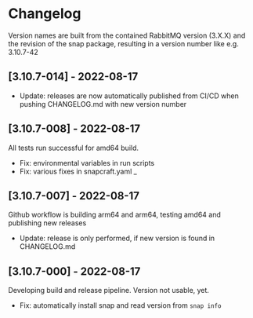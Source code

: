 # Changelog

Version names are built from the contained RabbitMQ version (3.X.X) and
the revision of the snap package, resulting in a version number like e.g. 3.10.7-42

## [3.10.7-014] - 2022-08-17

- Update: releases are now automatically published from CI/CD when pushing CHANGELOG.md with new version number

## [3.10.7-008] - 2022-08-17

All tests run successful for amd64 build. 

- Fix: environmental variables in run scripts
- Fix: various fixes in snapcraft.yaml 
_

## [3.10.7-007] - 2022-08-17

Github workflow is building arm64 and arm64, testing amd64 and publishing new releases

- Update: release is only performed, if new version is found in CHANGELOG.md

## [3.10.7-000] - 2022-08-17

Developing build and release pipeline. Version not usable, yet.

- Fix: automatically install snap and read version from `snap info`
